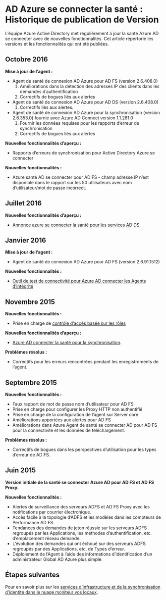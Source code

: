 <properties
    pageTitle="Annonce Azure se connecter à l’historique de Version de la santé"
    description="Ce document décrit les versions de la santé se connecter Azure AD et ce qui a été inclus dans ces versions."
    services="active-directory"
    documentationCenter=""
    authors="karavar"
    manager="samueld"
    editor="curtand"/>

<tags
    ms.service="active-directory"
    ms.workload="identity"
    ms.tgt_pltfrm="na"
    ms.devlang="na"
    ms.topic="article"
    ms.date="10/18/2016"
    ms.author="vakarand"/>

# <a name="azure-ad-connect-health-version-release-history"></a>AD Azure se connecter la santé : Historique de publication de Version

L’équipe Azure Active Directory met régulièrement à jour la santé Azure AD se connecter avec de nouvelles fonctionnalités. Cet article répertorie les versions et les fonctionnalités qui ont été publiées.

## <a name="october-2016"></a>Octobre 2016
**Mise à jour de l’agent :**
- Agent de santé de connexion AD Azure pour AD FS \(version 2.6.408.0\)
    1. Améliorations dans la détection des adresses IP des clients dans les demandes d’authentification
    2. Correctifs de bogues liés aux alertes
- Agent de santé de connexion AD Azure pour AD DS (version 2.6.408.0)
    1. Correctifs liés aux alertes.
- Agent de santé de connexion AD Azure pour la synchronisation (version 2.6.353.0) fournie avec Azure AD Connect version 1.1.281.0
    1. Fournir les données requises pour les rapports d’erreur de synchronisation
    2. Correctifs de bogues liés aux alertes

**Nouvelles fonctionnalités d’aperçu :**
- Rapports d’erreurs de synchronisation pour Active Directory Azure se connecter

**Nouvelles fonctionnalités :**
- Azure santé AD se connecter pour AD FS - champ adresse IP n’est disponible dans le rapport sur les 50 utilisateurs avec nom d’utilisateur/mot de passe incorrect.

## <a name="july-2016"></a>Juillet 2016

**Nouvelles fonctionnalités d’aperçu :**

- [Annonce azure se connecter la santé pour les services AD DS](active-directory-aadconnect-health-adds.md).


## <a name="january-2016"></a>Janvier 2016


**Mise à jour de l’agent :**

- Agent de santé de connexion AD Azure pour AD FS (version 2.6.91.1512)


**Nouvelles fonctionnalités :**

- [Outil de test de connectivité pour Azure AD connecter les Agents d’intégrité](active-directory-aadconnect-health-agent-install.md#test-connectivity-to-azure-ad-connect-health-service)


## <a name="november-2015"></a>Novembre 2015


**Nouvelles fonctionnalités :**

- Prise en charge de [contrôle d’accès basée sur les rôles](active-directory-aadconnect-health-operations.md#manage-access-with-role-based-access-control)


**Nouvelles fonctionnalités d’aperçu :**

- [Azure AD connecter la santé pour la synchronisation](active-directory-aadconnect-health-sync.md).

**Problèmes résolus :**

- Correctifs pour les erreurs rencontrées pendant les enregistrements de l’agent.

## <a name="september-2015"></a>Septembre 2015

**Nouvelles fonctionnalités :**

- Faux rapport de mot de passe nom d’utilisateur pour AD FS
- Prise en charge pour configurer les Proxy HTTP non authentifié
- Prise en charge de la configuration de l’agent sur Server core
- Améliorations apportées aux alertes pour AD FS
- Améliorations dans Azure Agent de santé se connecter AD pour AD FS pour la connectivité et les données de téléchargement.


**Problèmes résolus :**

- Correctifs de bogues dans les perspectives d’utilisation pour les types d’erreur de AD FS.


## <a name="june-2015"></a>Juin 2015

**Version initiale de la santé se connecter Azure AD pour AD FS et AD FS Proxy.**

**Nouvelles fonctionnalités :**

- Alertes de surveillance des serveurs ADFS et AD FS Proxy avec les notifications par courrier électronique.
- Accès facile à la topologie d’ADFS et les modèles dans les compteurs de Performance AD FS.
- Tendances des demandes de jeton réussie sur les serveurs ADFS regroupés par les Applications, les méthodes d’authentification, etc. d’emplacement réseau demande.
- L’évolution des demandes qui ont échoué sur des serveurs ADFS regroupés par des Applications, etc. de Types d’erreur.
- Déploiement de l’Agent à l’aide des informations d’identification d’un administrateur Global AD Azure plus simple.  




## <a name="next-steps"></a>Étapes suivantes
Pour en savoir plus sur les [services d’infrastructure et de la synchronisation d’identité dans le nuage moniteur vos locaux](active-directory-aadconnect-health.md).

